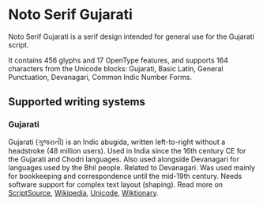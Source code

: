 
# Noto Serif Gujarati

Noto Serif Gujarati is a serif design intended for general use for the Gujarati script.

It contains 456 glyphs and 17 OpenType features, and supports 164 characters from the Unicode blocks: Gujarati, Basic Latin, General Punctuation, Devanagari, Common Indic Number Forms.


## Supported writing systems


### Gujarati

Gujarati (ગુજરાતી) is an Indic abugida, written left-to-right without a headstroke (48 million users). Used in India since the 16th century CE for the Gujarati and Chodri languages. Also used alongside Devanagari for languages used by the Bhil people. Related to Devanagari. Was used mainly for bookkeeping and correspondence until the mid-19th century. Needs software support for complex text layout (shaping). Read more on [ScriptSource](https://scriptsource.org/scr/Gujr), [Wikipedia](https://en.wikipedia.org/wiki/ISO_15924:Gujr), [Unicode](https://www.unicode.org/versions/Unicode13.0.0/ch12.pdf#G34334), [Wiktionary](https://en.wiktionary.org/wiki/Category:Gujarati_script).

